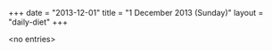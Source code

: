 +++
date = "2013-12-01"
title = "1 December 2013 (Sunday)"
layout = "daily-diet"
+++

\<no entries\>